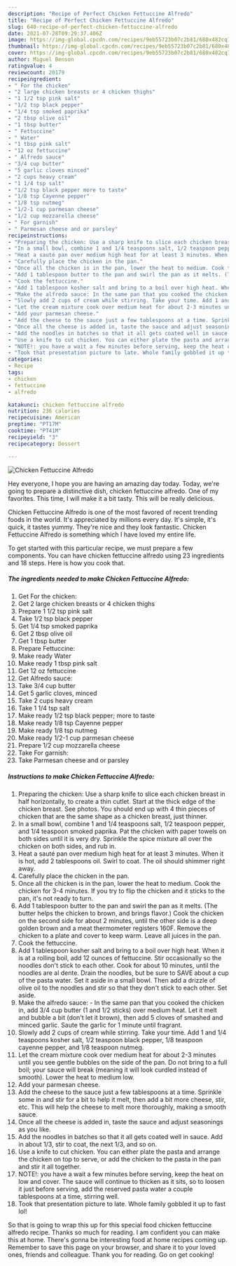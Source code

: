 ```yaml
---
description: "Recipe of Perfect Chicken Fettuccine Alfredo"
title: "Recipe of Perfect Chicken Fettuccine Alfredo"
slug: 640-recipe-of-perfect-chicken-fettuccine-alfredo
date: 2021-07-28T09:29:37.406Z
image: https://img-global.cpcdn.com/recipes/9eb55723b07c2b81/680x482cq70/chicken-fettuccine-alfredo-recipe-main-photo.jpg
thumbnail: https://img-global.cpcdn.com/recipes/9eb55723b07c2b81/680x482cq70/chicken-fettuccine-alfredo-recipe-main-photo.jpg
cover: https://img-global.cpcdn.com/recipes/9eb55723b07c2b81/680x482cq70/chicken-fettuccine-alfredo-recipe-main-photo.jpg
author: Miguel Benson
ratingvalue: 4
reviewcount: 20179
recipeingredient:
- " For the chicken"
- "2 large chicken breasts or 4 chicken thighs"
- "1 1/2 tsp pink salt"
- "1/2 tsp black pepper"
- "1/4 tsp smoked paprika"
- "2 tbsp olive oil"
- "1 tbsp butter"
- " Fettuccine"
- " Water"
- "1 tbsp pink salt"
- "12 oz fettuccine"
- " Alfredo sauce"
- "3/4 cup butter"
- "5 garlic cloves minced"
- "2 cups heavy cream"
- "1 1/4 tsp salt"
- "1/2 tsp black pepper more to taste"
- "1/8 tsp Cayenne pepper"
- "1/8 tsp nutmeg"
- "1/2-1 cup parmesan cheese"
- "1/2 cup mozzarella cheese"
- " For garnish"
- " Parmesan cheese and or parsley"
recipeinstructions:
- "Preparing the chicken: Use a sharp knife to slice each chicken breast in half horizontally, to create a thin cutlet. Start at the thick edge of the chicken breast. See photos. You should end up with 4 thin pieces of chicken that are the same shape as a chicken breast, just thinner."
- "In a small bowl, combine 1 and 1/4 teaspoons salt, 1/2 teaspoon pepper, and 1/4 teaspoon smoked paprika. Pat the chicken with paper towels on both sides until it is very dry. Sprinkle the spice mixture all over the chicken on both sides, and rub in."
- "Heat a sauté pan over medium high heat for at least 3 minutes. When it is hot, add 2 tablespoons oil. Swirl to coat. The oil should shimmer right away."
- "Carefully place the chicken in the pan."
- "Once all the chicken is in the pan, lower the heat to medium. Cook the chicken for 3-4 minutes. If you try to flip the chicken and it sticks to the pan, it&#39;s not ready to turn."
- "Add 1 tablespoon butter to the pan and swirl the pan as it melts. (The butter helps the chicken to brown, and brings flavor.) Cook the chicken on the second side for about 2 minutes, until the other side is a deep golden brown and a meat thermometer registers 160F. Remove the chicken to a plate and cover to keep warm. Leave all juices in the pan."
- "Cook the fettuccine."
- "Add 1 tablespoon kosher salt and bring to a boil over high heat. When it is at a rolling boil, add 12 ounces of fettuccine. Stir occasionally so the noodles don&#39;t stick to each other. Cook for about 10 minutes, until the noodles are al dente. Drain the noodles, but be sure to SAVE about a cup of the pasta water. Set it aside in a small bowl. Then add a drizzle of olive oil to the noodles and stir so that they don&#39;t stick to each other. Set aside."
- "Make the alfredo sauce: In the same pan that you cooked the chicken in, add 3/4 cup butter (1 and 1/2 sticks) over medium heat. Let it melt and bubble a bit (don&#39;t let it brown), then add 5 cloves of smashed and minced garlic. Saute the garlic for 1 minute until fragrant."
- "Slowly add 2 cups of cream while stirring. Take your time. Add 1 and 1/4 teaspoons kosher salt, 1/2 teaspoon black pepper, 1/8 teaspoon cayenne pepper, and 1/8 teaspoon nutmeg."
- "Let the cream mixture cook over medium heat for about 2-3 minutes until you see gentle bubbles on the side of the pan. Do not bring to a full boil; your sauce will break (meaning it will look curdled instead of smooth). Lower the heat to medium low."
- "Add your parmesan cheese."
- "Add the cheese to the sauce just a few tablespoons at a time. Sprinkle some in and stir for a bit to help it melt, then add a bit more cheese, stir, etc. This will help the cheese to melt more thoroughly, making a smooth sauce."
- "Once all the cheese is added in, taste the sauce and adjust seasonings as you like."
- "Add the noodles in batches so that it all gets coated well in sauce. Add in about 1/3, stir to coat, the next 1/3, and so on."
- "Use a knife to cut chicken. You can either plate the pasta and arrange the chicken on top to serve, or add the chicken to the pasta in the pan and stir it all together."
- "NOTE!: you have a wait a few minutes before serving, keep the heat on low and cover. The sauce will continue to thicken as it sits, so to loosen it just before serving, add the reserved pasta water a couple tablespoons at a time, stirring well."
- "Took that presentation picture to late. Whole family gobbled it up to fast lol!"
categories:
- Recipe
tags:
- chicken
- fettuccine
- alfredo

katakunci: chicken fettuccine alfredo 
nutrition: 236 calories
recipecuisine: American
preptime: "PT17M"
cooktime: "PT41M"
recipeyield: "3"
recipecategory: Dessert

---
```



![Chicken Fettuccine Alfredo](https://img-global.cpcdn.com/recipes/9eb55723b07c2b81/680x482cq70/chicken-fettuccine-alfredo-recipe-main-photo.jpg)

Hey everyone, I hope you are having an amazing day today. Today, we're going to prepare a distinctive dish, chicken fettuccine alfredo. One of my favorites. This time, I will make it a bit tasty. This will be really delicious.

Chicken Fettuccine Alfredo is one of the most favored of recent trending foods in the world. It's appreciated by millions every day. It's simple, it's quick, it tastes yummy. They're nice and they look fantastic. Chicken Fettuccine Alfredo is something which I have loved my entire life.




To get started with this particular recipe, we must prepare a few components. You can have chicken fettuccine alfredo using 23 ingredients and 18 steps. Here is how you cook that.

<!--inarticleads1-->

##### The ingredients needed to make Chicken Fettuccine Alfredo:

1. Get  For the chicken:
1. Get 2 large chicken breasts or 4 chicken thighs
1. Prepare 1 1/2 tsp pink salt
1. Take 1/2 tsp black pepper
1. Get 1/4 tsp smoked paprika
1. Get 2 tbsp olive oil
1. Get 1 tbsp butter
1. Prepare  Fettuccine:
1. Make ready  Water
1. Make ready 1 tbsp pink salt
1. Get 12 oz fettuccine
1. Get  Alfredo sauce:
1. Take 3/4 cup butter
1. Get 5 garlic cloves, minced
1. Take 2 cups heavy cream
1. Take 1 1/4 tsp salt
1. Make ready 1/2 tsp black pepper; more to taste
1. Make ready 1/8 tsp Cayenne pepper
1. Make ready 1/8 tsp nutmeg
1. Make ready 1/2-1 cup parmesan cheese
1. Prepare 1/2 cup mozzarella cheese
1. Take  For garnish:
1. Take  Parmesan cheese and or parsley




<!--inarticleads2-->

##### Instructions to make Chicken Fettuccine Alfredo:

1. Preparing the chicken: Use a sharp knife to slice each chicken breast in half horizontally, to create a thin cutlet. Start at the thick edge of the chicken breast. See photos. You should end up with 4 thin pieces of chicken that are the same shape as a chicken breast, just thinner.
1. In a small bowl, combine 1 and 1/4 teaspoons salt, 1/2 teaspoon pepper, and 1/4 teaspoon smoked paprika. Pat the chicken with paper towels on both sides until it is very dry. Sprinkle the spice mixture all over the chicken on both sides, and rub in.
1. Heat a sauté pan over medium high heat for at least 3 minutes. When it is hot, add 2 tablespoons oil. Swirl to coat. The oil should shimmer right away.
1. Carefully place the chicken in the pan.
1. Once all the chicken is in the pan, lower the heat to medium. Cook the chicken for 3-4 minutes. If you try to flip the chicken and it sticks to the pan, it&#39;s not ready to turn.
1. Add 1 tablespoon butter to the pan and swirl the pan as it melts. (The butter helps the chicken to brown, and brings flavor.) Cook the chicken on the second side for about 2 minutes, until the other side is a deep golden brown and a meat thermometer registers 160F. Remove the chicken to a plate and cover to keep warm. Leave all juices in the pan.
1. Cook the fettuccine.
1. Add 1 tablespoon kosher salt and bring to a boil over high heat. When it is at a rolling boil, add 12 ounces of fettuccine. Stir occasionally so the noodles don&#39;t stick to each other. Cook for about 10 minutes, until the noodles are al dente. Drain the noodles, but be sure to SAVE about a cup of the pasta water. Set it aside in a small bowl. Then add a drizzle of olive oil to the noodles and stir so that they don&#39;t stick to each other. Set aside.
1. Make the alfredo sauce: - In the same pan that you cooked the chicken in, add 3/4 cup butter (1 and 1/2 sticks) over medium heat. Let it melt and bubble a bit (don&#39;t let it brown), then add 5 cloves of smashed and minced garlic. Saute the garlic for 1 minute until fragrant.
1. Slowly add 2 cups of cream while stirring. Take your time. Add 1 and 1/4 teaspoons kosher salt, 1/2 teaspoon black pepper, 1/8 teaspoon cayenne pepper, and 1/8 teaspoon nutmeg.
1. Let the cream mixture cook over medium heat for about 2-3 minutes until you see gentle bubbles on the side of the pan. Do not bring to a full boil; your sauce will break (meaning it will look curdled instead of smooth). Lower the heat to medium low.
1. Add your parmesan cheese.
1. Add the cheese to the sauce just a few tablespoons at a time. Sprinkle some in and stir for a bit to help it melt, then add a bit more cheese, stir, etc. This will help the cheese to melt more thoroughly, making a smooth sauce.
1. Once all the cheese is added in, taste the sauce and adjust seasonings as you like.
1. Add the noodles in batches so that it all gets coated well in sauce. Add in about 1/3, stir to coat, the next 1/3, and so on.
1. Use a knife to cut chicken. You can either plate the pasta and arrange the chicken on top to serve, or add the chicken to the pasta in the pan and stir it all together.
1. NOTE!: you have a wait a few minutes before serving, keep the heat on low and cover. The sauce will continue to thicken as it sits, so to loosen it just before serving, add the reserved pasta water a couple tablespoons at a time, stirring well.
1. Took that presentation picture to late. Whole family gobbled it up to fast lol!




So that is going to wrap this up for this special food chicken fettuccine alfredo recipe. Thanks so much for reading. I am confident you can make this at home. There's gonna be interesting food at home recipes coming up. Remember to save this page on your browser, and share it to your loved ones, friends and colleague. Thank you for reading. Go on get cooking!

